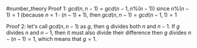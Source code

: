 #number_theory
Proof 1:
$gcd(n, n - 1) = gcd(n - 1, n \% (n - 1))$
since $n \% (n - 1) = 1$ (because $n = 1 \cdot (n - 1) + 1$), then
$gcd(n, n - 1) = gcd(n - 1, 1) = 1$


Proof 2:
let's call $gcd(n, n - 1)$ as $g$, then g divides both $n$ and $n - 1$.
If $g$ divides $n$ and $n - 1$, then it must also divide their difference
then $g$ divides $n - (n - 1) = 1$, which means that $g = 1$.